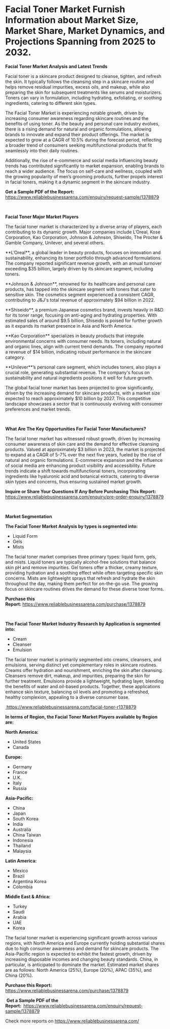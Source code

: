 <p><h1>Facial Toner Market Furnish Information about Market Size, Market Share, Market Dynamics, and Projections Spanning from 2025 to 2032.</h1></p><p><strong>Facial Toner Market Analysis and Latest Trends</strong></p>
<p><p>Facial toner is a skincare product designed to cleanse, tighten, and refresh the skin. It typically follows the cleansing step in a skincare routine and helps remove residual impurities, excess oils, and makeup, while also preparing the skin for subsequent treatments like serums and moisturizers. Toners can vary in formulation, including hydrating, exfoliating, or soothing ingredients, catering to different skin types.</p><p>The Facial Toner Market is experiencing notable growth, driven by increasing consumer awareness regarding skincare routines and the benefits of using toner. As the beauty and personal care industry evolves, there is a rising demand for natural and organic formulations, allowing brands to innovate and expand their product offerings. The market is expected to grow at a CAGR of 10.5% during the forecast period, reflecting a broader trend of consumers seeking multifunctional products that fit seamlessly into their daily routines.</p><p>Additionally, the rise of e-commerce and social media influencing beauty trends has contributed significantly to market expansion, enabling brands to reach a wider audience. The focus on self-care and wellness, coupled with the growing popularity of men’s grooming products, further propels interest in facial toners, making it a dynamic segment in the skincare industry.</p></p>
<p><strong>Get a Sample PDF of the Report:&nbsp;</strong> <a href="https://www.reliablebusinessarena.com/enquiry/request-sample/1378879?utm_campaign=3270&utm_medium=2&utm_source=Github&utm_content=ia&utm_term=04042025&utm_id=facial-toner">https://www.reliablebusinessarena.com/enquiry/request-sample/1378879</a></p>
<p>&nbsp;</p>
<p><strong>Facial Toner Major Market Players</strong></p>
<p><p>The facial toner market is characterized by a diverse array of players, each contributing to its dynamic growth. Major companies include L’Oreal, Kose Corporation, Kao Corporation, Johnson & Johnson, Shiseido, The Procter & Gamble Company, Unilever, and several others. </p><p>**L’Oreal**, a global leader in beauty products, focuses on innovation and sustainability, enhancing its toner portfolio through advanced formulations. The company reported significant revenue growth, with an annual turnover exceeding $35 billion, largely driven by its skincare segment, including toners.</p><p>**Johnson & Johnson**, renowned for its healthcare and personal care products, has tapped into the skincare segment with toners that cater to sensitive skin. The cosmetics segment experienced a consistent CAGR, contributing to J&J's total revenue of approximately $94 billion in 2022.</p><p>**Shiseido**, a premium Japanese cosmetics brand, invests heavily in R&D for its toner range, focusing on anti-aging and hydrating properties. With estimated sales of around $9.5 billion, Shiseido is poised for further growth as it expands its market presence in Asia and North America.</p><p>**Kao Corporation** specializes in beauty products that integrate environmental concerns with consumer needs. Its toners, including natural and organic lines, align with current trend demands. The company reported a revenue of $14 billion, indicating robust performance in the skincare category.</p><p>**Unilever**’s personal care segment, which includes toners, also plays a crucial role, generating substantial revenue. The company's focus on sustainability and natural ingredients positions it well for future growth.</p><p>The global facial toner market has been projected to grow significantly, driven by the increasing demand for skincare products, with a market size expected to reach approximately $10 billion by 2027. This competitive landscape showcases a sector that is continuously evolving with consumer preferences and market trends.</p></p>
<p>&nbsp;</p>
<p><strong>What Are The Key Opportunities For Facial Toner Manufacturers?</strong></p>
<p><p>The facial toner market has witnessed robust growth, driven by increasing consumer awareness of skin care and the demand for effective cleansing products. Valued at approximately $3 billion in 2023, the market is projected to expand at a CAGR of 5-7% over the next five years, fueled by the rise of natural and organic formulations. E-commerce expansion and the influence of social media are enhancing product visibility and accessibility. Future trends indicate a shift towards multifunctional toners, incorporating ingredients like hyaluronic acid and botanical extracts, catering to diverse skin types and concerns, thus ensuring sustained market growth.</p></p>
<p><strong>Inquire or Share Your Questions If Any Before Purchasing This Report:</strong> <a href="https://www.reliablebusinessarena.com/enquiry/pre-order-enquiry/1378879?utm_campaign=3270&utm_medium=2&utm_source=Github&utm_content=ia&utm_term=04042025&utm_id=facial-toner">https://www.reliablebusinessarena.com/enquiry/pre-order-enquiry/1378879</a></p>
<p>&nbsp;</p>
<p><strong>Market Segmentation</strong></p>
<p><strong>The Facial Toner Market Analysis by types is segmented into:</strong></p>
<p><ul><li>Liquid Form</li><li>Gels</li><li>Mists</li></ul></p>
<p><p>The facial toner market comprises three primary types: liquid form, gels, and mists. Liquid toners are typically alcohol-free solutions that balance skin pH and remove impurities. Gel toners offer a thicker, creamy texture, providing hydration and a soothing effect while often targeting specific skin concerns. Mists are lightweight sprays that refresh and hydrate the skin throughout the day, making them perfect for on-the-go use. The growing focus on skincare routines drives the demand for these diverse toner forms.</p></p>
<p><strong>Purchase this Report:&nbsp;</strong><a href="https://www.reliablebusinessarena.com/purchase/1378879?utm_campaign=3270&utm_medium=2&utm_source=Github&utm_content=ia&utm_term=04042025&utm_id=facial-toner">https://www.reliablebusinessarena.com/purchase/1378879</a></p>
<p>&nbsp;</p>
<p><strong>The Facial Toner Market Industry Research by Application is segmented into:</strong></p>
<p><ul><li>Cream</li><li>Cleanser</li><li>Emulsion</li></ul></p>
<p><p>The facial toner market is primarily segmented into creams, cleansers, and emulsions, serving distinct yet complementary roles in skincare routines. Creams offer hydration and nourishment, enriching the skin after cleansing. Cleansers remove dirt, makeup, and impurities, preparing the skin for further treatment. Emulsions provide a lightweight, hydrating layer, blending the benefits of water and oil-based products. Together, these applications enhance skin texture, balancing oil levels and promoting a refreshed, healthy complexion, appealing to a diverse consumer base.</p></p>
<p><a href="https://www.reliablebusinessarena.com/facial-toner-r1378879?utm_campaign=3270&utm_medium=2&utm_source=Github&utm_content=ia&utm_term=04042025&utm_id=facial-toner">&nbsp;https://www.reliablebusinessarena.com/facial-toner-r1378879</a></p>
<p><strong>In terms of Region, the Facial Toner Market Players available by Region are:</strong></p>
<p>
    <p> <strong> North America: </strong>
        <ul>
            <li>United States</li>
            <li>Canada</li>
        </ul>
        </p> 
    <p> <strong> Europe: </strong>
        <ul>
            <li>Germany</li>
            <li>France</li>
            <li>U.K.</li>
            <li>Italy</li>
            <li>Russia</li>
        </ul>
        </p> 
    <p> <strong> Asia-Pacific: </strong>
        <ul>
            <li>China</li>
            <li>Japan</li>
            <li>South Korea</li>
            <li>India</li>
            <li>Australia</li>
            <li>China Taiwan</li>
            <li>Indonesia</li>
            <li>Thailand</li>
            <li>Malaysia</li>
        </ul>
        </p> 
    <p> <strong> Latin America: </strong>
        <ul>
            <li>Mexico</li>
            <li>Brazil</li>
            <li>Argentina Korea</li>
            <li>Colombia</li>
        </ul>
        </p> 
    <p> <strong> Middle East & Africa: </strong>
        <ul>
            <li>Turkey</li>
            <li>Saudi</li>
            <li>Arabia</li>
            <li>UAE</li>
            <li>Korea</li>
        </ul>
    </p>
    </p>
<p><p>The facial toner market is experiencing significant growth across various regions, with North America and Europe currently holding substantial shares due to high consumer awareness and demand for skincare products. The Asia-Pacific region is expected to exhibit the fastest growth, driven by increasing disposable incomes and changing beauty standards. China, in particular, is anticipated to dominate the market. Estimated market shares are as follows: North America (25%), Europe (20%), APAC (35%), and China (20%).</p></p>
<p><strong>Purchase this Report: </strong><a href="https://www.reliablebusinessarena.com/purchase/1378879?utm_campaign=3270&utm_medium=2&utm_source=Github&utm_content=ia&utm_term=04042025&utm_id=facial-toner">https://www.reliablebusinessarena.com/purchase/1378879</a></p>
<p>&nbsp;<strong>Get a Sample PDF of the Report:&nbsp;&nbsp;</strong><a href="https://www.reliablebusinessarena.com/enquiry/request-sample/1378879?utm_campaign=3270&utm_medium=2&utm_source=Github&utm_content=ia&utm_term=04042025&utm_id=facial-toner">https://www.reliablebusinessarena.com/enquiry/request-sample/1378879</a></p>
<p><strong></strong></p>
<p>Check more reports on <a href="https://www.reliablebusinessarena.com/?utm_campaign=3270&utm_medium=2&utm_source=Github&utm_content=ia&utm_term=04042025&utm_id=facial-toner">https://www.reliablebusinessarena.com/</a></p>